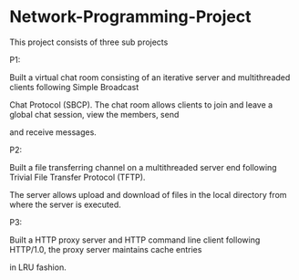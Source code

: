 # Network-Programming-Project
This project consists of three sub projects

P1:

Built a virtual chat room consisting of an iterative server and multithreaded clients following Simple Broadcast 

Chat Protocol (SBCP). The chat room allows clients to join and leave a global chat session, view the members, send 

and receive messages.

P2:

Built a file transferring channel on a multithreaded server end following Trivial File Transfer Protocol (TFTP). 

The server allows upload and download of files in the local directory from where the server is executed.

P3:

Built a HTTP proxy server and HTTP command line client following HTTP/1.0, the proxy server maintains cache entries 

in LRU fashion.
